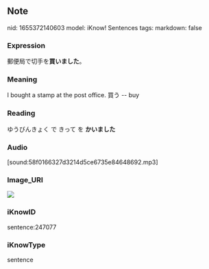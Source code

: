 ## Note
nid: 1655372140603
model: iKnow! Sentences
tags: 
markdown: false

### Expression
郵便局で切手を<b>買いました</b>。

### Meaning
I bought a stamp at the post office.
買う -- buy

### Reading
ゆうびんきょく で きって を <b>かいました</b>

### Audio
[sound:58f0166327d3214d5ce6735e84648692.mp3]

### Image_URI
<img src="ef9a9269154751a5bb225195baae5b17.jpg">

### iKnowID
sentence:247077

### iKnowType
sentence
